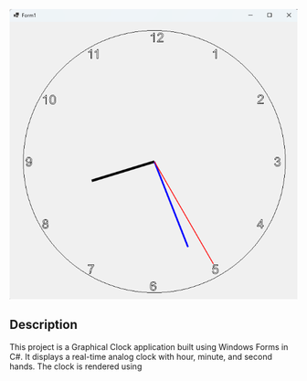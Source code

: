 ![Sample Image](Sample.png)

## Description
This project is a Graphical Clock application built using Windows Forms in C#. It displays a real-time analog clock with hour, minute, and second hands. The clock is rendered using
